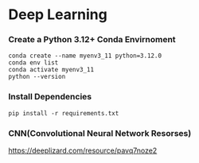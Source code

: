 # Deep Learning

### Create a Python 3.12+ Conda Envirnoment

```shell
conda create --name myenv3_11 python=3.12.0
conda env list
conda activate myenv3_11
python --version
```

### Install Dependencies

```shell
pip install -r requirements.txt
```

### CNN(Convolutional Neural Network Resorses)

https://deeplizard.com/resource/pavq7noze2

